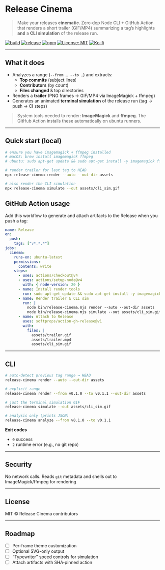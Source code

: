 # Release Cinema

> Make your releases **cinematic**. Zero‑dep Node CLI + GitHub Action that renders a short trailer (GIF/MP4) summarizing a tag’s highlights **and** a **CLI simulation** of the release run.

[![build](https://img.shields.io/github/actions/workflow/status/hunt3r157/release-cinema/ci.yml?branch=main&label=build)](https://github.com/hunt3r157/release-cinema/actions/workflows/ci.yml)
[![release](https://img.shields.io/github/actions/workflow/status/hunt3r157/release-cinema/release.yml?label=release)](https://github.com/hunt3r157/release-cinema/actions/workflows/release.yml)
[![npm](https://img.shields.io/npm/v/release-cinema.svg)](https://www.npmjs.com/package/release-cinema)
[![License: MIT](https://img.shields.io/badge/License-MIT-blue.svg)](LICENSE)
[![Ko-fi](https://img.shields.io/badge/Ko--fi-Support-ff5e5b?logo=kofi&logoColor=white)](https://ko-fi.com/hunt3r157)


---

## What it does
- Analyzes a range (`--from … --to …`) and extracts:
  - **Top commits** (subject lines)
  - **Contributors** (by count)
  - **Files changed** & top directories
- Renders a **trailer** (PNG frames → GIF/MP4 via ImageMagick + ffmpeg)
- Generates an animated **terminal simulation** of the release run (tag → push → CI steps)

> System tools needed to render: **ImageMagick** and **ffmpeg**. The GitHub Action installs these automatically on ubuntu runners.

---

## Quick start (local)

```bash
# ensure you have imagemagick + ffmpeg installed
# macOS: brew install imagemagick ffmpeg
# ubuntu: sudo apt-get update && sudo apt-get install -y imagemagick ffmpeg fonts-dejavu-core

# render trailer for last tag to HEAD
npx release-cinema render --auto --out-dir assets

# also render the CLI simulation
npx release-cinema simulate --out assets/cli_sim.gif
```

## GitHub Action usage
Add this workflow to generate and attach artifacts to the Release when you push a tag:

```yaml
name: Release
on:
  push:
    tags: ["v*.*.*"]
jobs:
  cinema:
    runs-on: ubuntu-latest
    permissions:
      contents: write
    steps:
      - uses: actions/checkout@v4
      - uses: actions/setup-node@v4
        with: { node-version: 20 }
      - name: Install render tools
        run: sudo apt-get update && sudo apt-get install -y imagemagick ffmpeg fonts-dejavu-core
      - name: Render trailer & CLI sim
        run: |
          node bin/release-cinema.mjs render --auto --out-dir assets
          node bin/release-cinema.mjs simulate --out assets/cli_sim.gif
      - name: Attach to Release
        uses: softprops/action-gh-release@v1
        with:
          files: |
            assets/trailer.gif
            assets/trailer.mp4
            assets/cli_sim.gif
```

---

## CLI

```bash
# auto-detect previous tag range → HEAD
release-cinema render --auto --out-dir assets

# explicit range
release-cinema render --from v0.1.0 --to v0.1.1 --out-dir assets

# just the terminal simulation GIF
release-cinema simulate --out assets/cli_sim.gif

# analysis only (prints JSON)
release-cinema analyze --from v0.1.0 --to v0.1.1
```

**Exit codes**
- `0` success
- `2` runtime error (e.g., no git repo)

---

## Security
No network calls. Reads `git` metadata and shells out to ImageMagick/ffmpeg for rendering.

---

## License
MIT © Release Cinema contributors

---

## Roadmap
- [ ] Per-frame theme customization
- [ ] Optional SVG-only output
- [ ] “Typewriter” speed controls for simulation
- [ ] Attach artifacts with SHA‑pinned action
